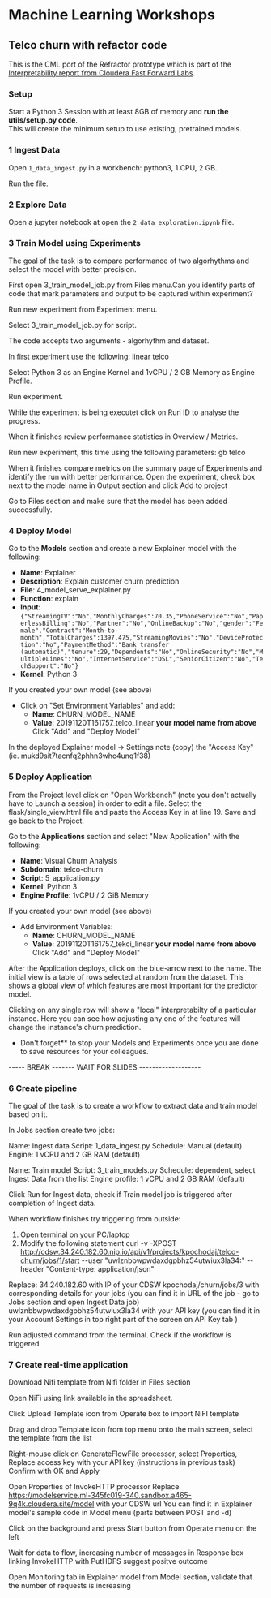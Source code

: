# Machine Learning Workshops
## Telco churn with refactor code
This is the CML port of the Refractor prototype which is part of the [Interpretability
report from Cloudera Fast Forward Labs](https://clients.fastforwardlabs.com/ff06/report).

### Setup
Start a Python 3 Session with at least 8GB of memory and __run the utils/setup.py code__.  
This will create the minimum setup to use existing, pretrained models.

### 1 Ingest Data
Open `1_data_ingest.py` in a workbench: python3, 1 CPU, 2 GB.

Run the file. 

### 2 Explore Data
Open a jupyter notebook at open the `2_data_exploration.ipynb` file.

### 3 Train Model using Experiments
The goal of the task is to compare performance of two algorhythms and select the model with better precision.

First open 3_train_model_job.py from Files menu.Can you identify parts of code that mark parameters and output to be captured within experiment?

Run new experiment from Experiment menu.

Select 3_train_model_job.py for script.

The code accepts two arguments - algorhythm and dataset.

In first experiment use the following:
linear telco

Select Python 3 as an Engine Kernel and 1vCPU / 2 GB Memory as Engine Profile.

Run experiment. 

While the experiment is being executet click on Run ID to analyse the progress.

When it finishes review performance statistics in Overview / Metrics.

Run new experiment, this time using the following parameters:
gb telco

When it finishes compare metrics on the summary page of Experiments and identify the run with better performance.
Open the experiment, check box next to the model name in Output section and click Add to project

Go to Files section and make sure that the model has been added successfully.

### 4 Deploy Model
Go to the **Models** section and create a new Explainer model with the following:

* **Name**: Explainer
* **Description**: Explain customer churn prediction
* **File**: 4_model_serve_explainer.py
* **Function**: explain
* **Input**: `{"StreamingTV":"No","MonthlyCharges":70.35,"PhoneService":"No","PaperlessBilling":"No","Partner":"No","OnlineBackup":"No","gender":"Female","Contract":"Month-to-month","TotalCharges":1397.475,"StreamingMovies":"No","DeviceProtection":"No","PaymentMethod":"Bank transfer (automatic)","tenure":29,"Dependents":"No","OnlineSecurity":"No","MultipleLines":"No","InternetService":"DSL","SeniorCitizen":"No","TechSupport":"No"}`
* **Kernel**: Python 3

If you created your own model (see above)
* Click on "Set Environment Variables" and add:
  * **Name**: CHURN_MODEL_NAME
  * **Value**: 20191120T161757_telco_linear  **your model name from above**
  Click "Add" and "Deploy Model"

In the deployed Explainer model -> Settings note (copy) the "Access Key" (ie. mukd9sit7tacnfq2phhn3whc4unq1f38)

### 5 Deploy Application

From the Project level click on "Open Workbench" (note you don't actually have to Launch a session) in order to edit a file.
Select the flask/single_view.html file and paste the Access Key in at line 19. 
Save and go back to the Project.  

Go to the **Applications** section and select "New Application" with the following:
* **Name**: Visual Churn Analysis
* **Subdomain**: telco-churn
* **Script**: 5_application.py
* **Kernel**: Python 3
* **Engine Profile**: 1vCPU / 2 GiB Memory  

If you created your own model (see above)
* Add Environment Variables:  
  * **Name**: CHURN_MODEL_NAME  
  * **Value**: 20191120T161757_tekci_linear  **your model name from above**  
  Click "Add" and "Deploy Model"  

After the Application deploys, click on the blue-arrow next to the name.  The initial view is a table of rows selected at  random from the dataset.  This shows a global view of which features are most important for the predictor model.  

Clicking on any single row will show a "local" interpretabilty of a particular instance.  Here you 
can see how adjusting any one of the features will change the instance's churn prediction.  

* Don't forget** to stop your Models and Experiments once you are done to save resources for your colleagues.  

----- BREAK ------- WAIT FOR SLIDES -------------------

### 6 Create pipeline
The goal of the task is to create a workflow to extract data and train model based on it.

In Jobs section create two jobs:

Name: Ingest data
Script: 1_data_ingest.py
Schedule: Manual (default)
Engine: 1 vCPU and 2 GB RAM (default)

Name: Train model
Script: 3_train_models.py
Schedule: dependent, select Ingest Data from the list
Engine profile: 1 vCPU and 2 GB RAM (default)

Click Run for Ingest data, check if Train model job is triggered after completion of Ingest data.

When workflow finishes try triggering from outside:
1. Open terminal on your PC/laptop
2. Modify the following statement
curl -v -XPOST http://cdsw.34.240.182.60.nip.io/api/v1/projects/kpochodaj/telco-churn/jobs/1/start  --user "uwlznbbwpwdaxdgpbhz54utwiux3la34:" --header "Content-type: application/json"

Replace:
34.240.182.60 with IP of your CDSW
kpochodaj/churn/jobs/3 with corresponding details for your jobs (you can find it in URL of the job - go to Jobs section and open Ingest Data job)
uwlznbbwpwdaxdgpbhz54utwiux3la34 with your API key (you can find it in your Account Settings in top right part of the screen on API Key tab )

Run adjusted command from the terminal. Check if the workflow is triggered.

### 7 Create real-time application
Download Nifi template from Nifi folder in Files section

Open NiFi using link available in the spreadsheet.

Click Upload Template icon from Operate box to import NiFI template

Drag and drop Template icon from top menu onto the main screen, select the template from the list

Right-mouse click on GenerateFlowFile processor, select Properties,
Replace access key with your API key (instructions in previous task)
Confirm with OK and Apply

Open Properties of InvokeHTTP processor
Replace https://modelservice.ml-345fc019-340.sandbox.a465-9q4k.cloudera.site/model
with your CDSW url
You can find it in Explainer model's sample code in Model menu (parts between POST and -d)

Click on the background and press Start button from Operate menu on the left

Wait for data to flow, increasing number of messages in Response box linking InvokeHTTP with PutHDFS suggest positve outcome

Open Monitoring tab in Explainer model from Model section, validate that the number of requests is increasing
